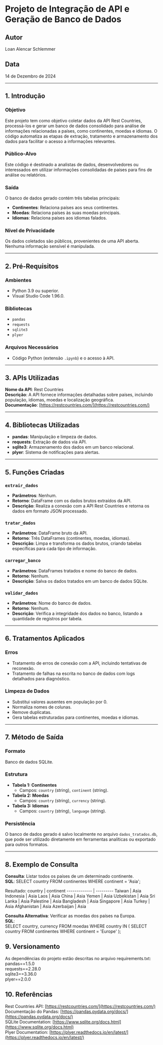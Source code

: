 # Projeto de Integração de API e Geração de Banco de Dados

## Autor
Loan Alencar Schlemmer

## Data
14 de Dezembro de 2024

---

## 1. Introdução

### Objetivo
Este projeto tem como objetivo coletar dados da API Rest Countries, processá-los e gerar um banco de dados consolidado para análise de informações relacionadas a países, como continentes, moedas e idiomas. O código automatiza as etapas de extração, tratamento e armazenamento dos dados para facilitar o acesso a informações relevantes.

### Público-Alvo
Este código é destinado a analistas de dados, desenvolvedores ou interessados em utilizar informações consolidadas de países para fins de análise ou relatórios.

### Saída
O banco de dados gerado contém três tabelas principais:
- **Continentes**: Relaciona países aos seus continentes.
- **Moedas**: Relaciona países às suas moedas principais.
- **Idiomas**: Relaciona países aos idiomas falados.

### Nível de Privacidade
Os dados coletados são públicos, provenientes de uma API aberta. Nenhuma informação sensível é manipulada.

---

## 2. Pré-Requisitos

### Ambientes
- Python 3.9 ou superior.
- Visual Studio Code 1.96.0.

### Bibliotecas
- `pandas`
- `requests`
- `sqlite3`
- `plyer`

### Arquivos Necessários
- Código Python (extensão `.ipynb`) e o acesso à API.

---

## 3. APIs Utilizadas

**Nome da API**: Rest Countries  
**Descrição**: A API fornece informações detalhadas sobre países, incluindo população, idiomas, moedas e localização geográfica.  
**Documentação**: [https://restcountries.com/](https://restcountries.com/)

---

## 4. Bibliotecas Utilizadas

- **pandas**: Manipulação e limpeza de dados.
- **requests**: Extração de dados via API.
- **sqlite3**: Armazenamento dos dados em um banco relacional.
- **plyer**: Sistema de notificações para alertas.

---

## 5. Funções Criadas

### `extrair_dados`
- **Parâmetros**: Nenhum.
- **Retorno**: DataFrame com os dados brutos extraídos da API.
- **Descrição**: Realiza a conexão com a API Rest Countries e retorna os dados em formato JSON processado.

### `tratar_dados`
- **Parâmetros**: DataFrame bruto da API.
- **Retorno**: Três DataFrames (continentes, moedas, idiomas).
- **Descrição**: Limpa e transforma os dados brutos, criando tabelas específicas para cada tipo de informação.

### `carregar_banco`
- **Parâmetros**: DataFrames tratados e nome do banco de dados.
- **Retorno**: Nenhum.
- **Descrição**: Salva os dados tratados em um banco de dados SQLite.

### `validar_dados`
- **Parâmetros**: Nome do banco de dados.
- **Retorno**: Nenhum.
- **Descrição**: Verifica a integridade dos dados no banco, listando a quantidade de registros por tabela.

---

## 6. Tratamentos Aplicados

### Erros
- Tratamento de erros de conexão com a API, incluindo tentativas de reconexão.
- Tratamento de falhas na escrita no banco de dados com logs detalhados para diagnóstico.

### Limpeza de Dados
- Substitui valores ausentes em população por 0.
- Normaliza nomes de colunas.
- Remove duplicatas.
- Gera tabelas estruturadas para continentes, moedas e idiomas.

---

## 7. Método de Saída

### Formato
Banco de dados SQLite.

### Estrutura
- **Tabela 1: Continentes**
  - Campos: `country` (string), `continent` (string).
- **Tabela 2: Moedas**
  - Campos: `country` (string), `currency` (string).
- **Tabela 3: Idiomas**
  - Campos: `country` (string), `language` (string).

### Persistência
O banco de dados gerado é salvo localmente no arquivo `dados_tratados.db`, que pode ser utilizado diretamente em ferramentas analíticas ou exportado para outros formatos.

---

## 8. Exemplo de Consulta

**Consulta**: Listar todos os países de um determinado continente.  
**SQL**: 
SELECT country FROM continentes WHERE continent = 'Asia';

Resultado:
country       | continent
------------- | ---------
Taiwan        | Asia
Indonesia     | Asia
Laos          | Asia
China         | Asia
Yemen         | Asia
Uzbekistan    | Asia
Sri Lanka     | Asia
Palestine     | Asia
Bangladesh    | Asia
Singapore     | Asia
Turkey        | Asia
Afghanistan   | Asia
Azerbaijan    | Asia

**Consulta Alternativa**: Verificar as moedas dos países na Europa.  
**SQL**:  
SELECT country, currency FROM moedas WHERE country IN (
    SELECT country FROM continentes WHERE continent = 'Europe'
);


## 9. Versionamento
As dependências do projeto estão descritas no arquivo requirements.txt:  
pandas==1.5.0  
requests==2.28.0  
sqlite3==3.36.0  
plyer==2.0.0  


## 10. Referências
Rest Countries API: [https://restcountries.com/](https://restcountries.com/)  
Documentação do Pandas: [https://pandas.pydata.org/docs/](https://pandas.pydata.org/docs/)  
SQLite Documentation: [https://www.sqlite.org/docs.html](https://www.sqlite.org/docs.html)  
Plyer Documentation: [https://plyer.readthedocs.io/en/latest/](https://plyer.readthedocs.io/en/latest/)  
